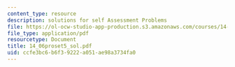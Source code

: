 ```yaml
---
content_type: resource
description: solutions for self Assessment Problems
file: https://ol-ocw-studio-app-production.s3.amazonaws.com/courses/14-06-intermediate-macroeconomic-theory-spring-2004/ccfe3bc6b6f39222a051ae98a3734fa0_14_06proset5_sol.pdf
file_type: application/pdf
resourcetype: Document
title: 14_06proset5_sol.pdf
uid: ccfe3bc6-b6f3-9222-a051-ae98a3734fa0
---
```


